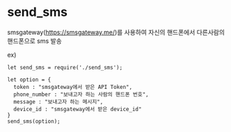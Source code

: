 # send_sms
smsgateway(https://smsgateway.me/)를 사용하여 자신의 핸드폰에서 다른사람의 핸드폰으로 sms 발송

ex)
```
let send_sms = require('./send_sms');

let option = {
  token : "smsgateway에서 받은 API Token",
  phone_number : "보내고자 하는 사람의 핸드폰 번호",
  message : "보내고자 하는 메시지",
  device_id : "smsgateway에서 받은 device_id"
}
send_sms(option);
```
